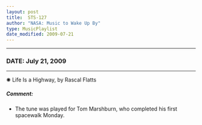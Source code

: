 ```yaml
---
layout: post
title:  STS-127
author: "NASA: Music to Wake Up By"
type: MusicPlaylist
date_modified: 2009-07-21
---
```


----
### DATE: July 21, 2009
----
✺ Life Is a Highway, by Rascal Flatts

##### Comment:
* The tune was played for Tom Marshburn, who completed his first spacewalk Monday.
